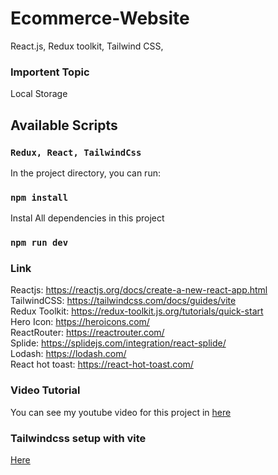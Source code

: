 # Ecommerce-Website
React.js, Redux toolkit, Tailwind CSS, 
### Importent Topic
Local Storage
## Available Scripts
### `Redux, React, TailwindCss`  
In the project directory, you can run:

### `npm install`

Instal All dependencies in this project

### `npm run dev`

### Link

Reactjs: https://reactjs.org/docs/create-a-new-react-app.html  
TailwindCSS: https://tailwindcss.com/docs/guides/vite  
Redux Toolkit: https://redux-toolkit.js.org/tutorials/quick-start  
Hero Icon: https://heroicons.com/  
ReactRouter: https://reactrouter.com/  
Splide: https://splidejs.com/integration/react-splide/  
Lodash: https://lodash.com/  
React hot toast: https://react-hot-toast.com/


### Video Tutorial

You can see my youtube video for this project in [here](https://www.youtube.com/watch?v=QnykUEqAVoc&t=2770s)  
### Tailwindcss setup with vite
[Here](https://tailwindcss.com/docs/guides/vite)
